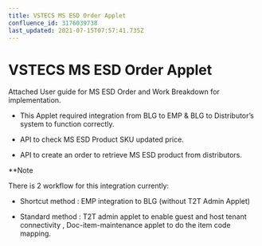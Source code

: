 ```yaml
---
title: VSTECS MS ESD Order Applet
confluence_id: 3176039738
last_updated: 2021-07-15T07:57:41.735Z
---
```


# VSTECS MS ESD Order Applet

Attached User guide for MS ESD Order and Work Breakdown for implementation.

- This Applet required integration from BLG to EMP & BLG to Distributor&rsquo;s system to function correctly.

- API to check MS ESD Product SKU updated price.

- API to create an order to retrieve MS ESD product from distributors.

**Note

There is 2 workflow for this integration currently:

- Shortcut method : EMP integration to BLG (without T2T Admin Applet)

- Standard method : T2T admin applet to enable guest and host tenant connectivity , Doc-item-maintenance applet to do the item code mapping.
